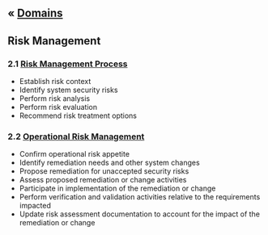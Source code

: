 &laquo; [Domains](../index.md)
---
## Risk Management

### 2.1 [Risk Management Process](task-2.1.md) 
- Establish risk context 
- Identify system security risks 
- Perform risk analysis 
- Perform risk evaluation 
- Recommend risk treatment options

### 2.2 [Operational Risk Management](task-2.2.md)
- Confirm operational risk appetite 
- Identify remediation needs and other system changes 
- Propose remediation for unaccepted security risks 
- Assess proposed remediation or change activities 
- Participate in implementation of the remediation or change 
- Perform verification and validation activities relative to the requirements impacted 
- Update risk assessment documentation to account for the impact of the remediation or change
